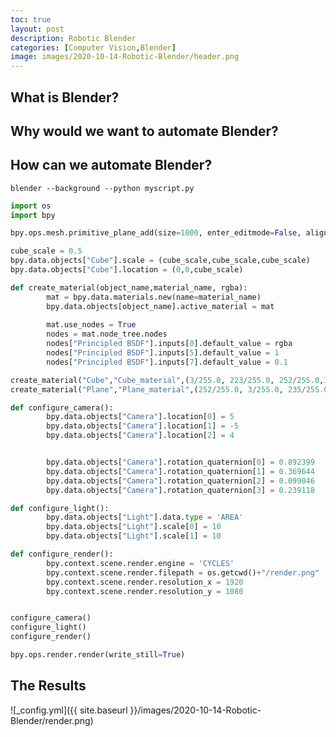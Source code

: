 ```yaml
---
toc: true
layout: post
description: Robotic Blender
categories: [Computer Vision,Blender]
image: images/2020-10-14-Robotic-Blender/header.png
---
```


What is Blender?
-------------


Why would we want to automate Blender?
-------------


How can we automate Blender?
-------------


`blender --background --python myscript.py`


```python
import os
import bpy
```

```python 
bpy.ops.mesh.primitive_plane_add(size=1000, enter_editmode=False, align='WORLD', location=(0, 0, 0), scale=(1, 1, 1))
```

```python 
cube_scale = 0.5
bpy.data.objects["Cube"].scale = (cube_scale,cube_scale,cube_scale)
bpy.data.objects["Cube"].location = (0,0,cube_scale)
```


```python
def create_material(object_name,material_name, rgba):
        mat = bpy.data.materials.new(name=material_name)
        bpy.data.objects[object_name].active_material = mat
        
        mat.use_nodes = True
        nodes = mat.node_tree.nodes
        nodes["Principled BSDF"].inputs[0].default_value = rgba
        nodes["Principled BSDF"].inputs[5].default_value = 1
        nodes["Principled BSDF"].inputs[7].default_value = 0.1

```


```python 
create_material("Cube","Cube_material",(3/255.0, 223/255.0, 252/255.0,1))
create_material("Plane","Plane_material",(252/255.0, 3/255.0, 235/255.0,1))
```


```python
def configure_camera():
        bpy.data.objects["Camera"].location[0] = 5
        bpy.data.objects["Camera"].location[1] = -5
        bpy.data.objects["Camera"].location[2] = 4


        bpy.data.objects["Camera"].rotation_quaternion[0] = 0.892399
        bpy.data.objects["Camera"].rotation_quaternion[1] = 0.369644
        bpy.data.objects["Camera"].rotation_quaternion[2] = 0.099046
        bpy.data.objects["Camera"].rotation_quaternion[3] = 0.239118

```

```python
def configure_light():
        bpy.data.objects["Light"].data.type = 'AREA'
        bpy.data.objects["Light"].scale[0] = 10
        bpy.data.objects["Light"].scale[1] = 10
```

```python 
def configure_render():
        bpy.context.scene.render.engine = 'CYCLES'
        bpy.context.scene.render.filepath = os.getcwd()+"/render.png"
        bpy.context.scene.render.resolution_x = 1920
        bpy.context.scene.render.resolution_y = 1080
```



```python 

configure_camera()
configure_light()
configure_render()

bpy.ops.render.render(write_still=True)
```


The Results
-------------

![_config.yml]({{ site.baseurl }}/images/2020-10-14-Robotic-Blender/render.png)


